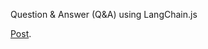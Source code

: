 Question & Answer (Q&A) using LangChain.js

[Post](https://hwchase17.github.io/langchainjs/docs/modules/chains/vector_db_qa/).